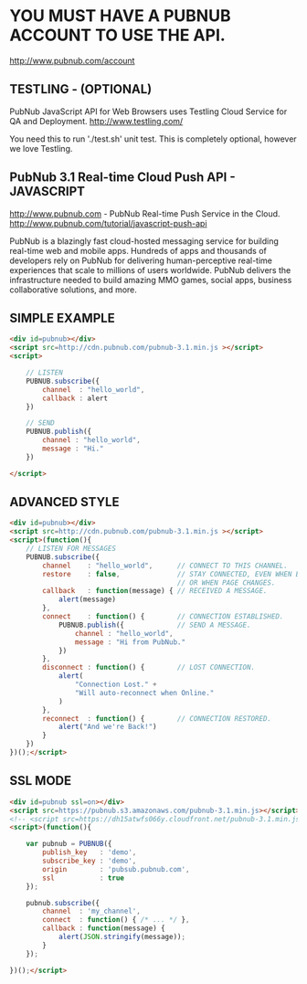 # YOU MUST HAVE A PUBNUB ACCOUNT TO USE THE API.
http://www.pubnub.com/account

## TESTLING - (OPTIONAL)
PubNub JavaScript API for Web Browsers
uses Testling Cloud Service for QA and Deployment.
http://www.testling.com/

You need this to run './test.sh' unit test.
This is completely optional, however we love Testling.


## PubNub 3.1 Real-time Cloud Push API - JAVASCRIPT
http://www.pubnub.com - PubNub Real-time Push Service in the Cloud. 
http://www.pubnub.com/tutorial/javascript-push-api

PubNub is a blazingly fast cloud-hosted messaging service for building
real-time web and mobile apps. Hundreds of apps and thousands of developers
rely on PubNub for delivering human-perceptive real-time
experiences that scale to millions of users worldwide. PubNub delivers
the infrastructure needed to build amazing MMO games, social apps,
business collaborative solutions, and more.

## SIMPLE EXAMPLE
```html
<div id=pubnub></div>
<script src=http://cdn.pubnub.com/pubnub-3.1.min.js ></script>
<script>

    // LISTEN
    PUBNUB.subscribe({
        channel  : "hello_world",
        callback : alert
    })

    // SEND
    PUBNUB.publish({
        channel : "hello_world",
        message : "Hi."
    })

</script>
```

## ADVANCED STYLE
```html
<div id=pubnub></div>
<script src=http://cdn.pubnub.com/pubnub-3.1.min.js ></script>
<script>(function(){
    // LISTEN FOR MESSAGES
    PUBNUB.subscribe({
        channel    : "hello_world",      // CONNECT TO THIS CHANNEL.
        restore    : false,              // STAY CONNECTED, EVEN WHEN BROWSER IS CLOSED
                                         // OR WHEN PAGE CHANGES.
        callback   : function(message) { // RECEIVED A MESSAGE.
            alert(message)
        },
        connect    : function() {        // CONNECTION ESTABLISHED.
            PUBNUB.publish({             // SEND A MESSAGE.
                channel : "hello_world",
                message : "Hi from PubNub."
            })
        },
        disconnect : function() {        // LOST CONNECTION.
            alert(
                "Connection Lost." +
                "Will auto-reconnect when Online."
            )
        },
        reconnect  : function() {        // CONNECTION RESTORED.
            alert("And we're Back!")
        }
    })
})();</script>
```

## SSL MODE

```html
<div id=pubnub ssl=on></div>
<script src=https://pubnub.s3.amazonaws.com/pubnub-3.1.min.js></script>
<!-- <script src=https://dh15atwfs066y.cloudfront.net/pubnub-3.1.min.js></script> -->
<script>(function(){

    var pubnub = PUBNUB({
        publish_key   : 'demo',
        subscribe_key : 'demo',
        origin        : 'pubsub.pubnub.com',
        ssl           : true
    });

    pubnub.subscribe({
        channel  : 'my_channel',
        connect  : function() { /* ... */ },
        callback : function(message) {
            alert(JSON.stringify(message));
        }
    });

})();</script>
```

